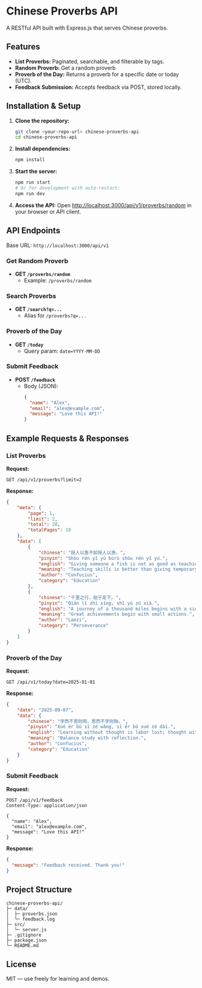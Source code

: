 # Chinese Proverbs API

A RESTful API built with Express.js that serves Chinese proverbs.

## Features

- **List Proverbs:** Paginated, searchable, and filterable by tags.
- **Random Proverb:** Get a random proverb
- **Proverb of the Day:** Returns a proverb for a specific date or today (UTC).
- **Feedback Submission:** Accepts feedback via POST, stored locally.

## Installation & Setup

1. **Clone the repository:**
   ```bash
   git clone <your-repo-url> chinese-proverbs-api
   cd chinese-proverbs-api
   ```

2. **Install dependencies:**
   ```bash
   npm install
   ```

3. **Start the server:**
   ```bash
   npm run start
   # Or for development with auto-restart:
   npm run dev
   ```

4. **Access the API:**
   Open [http://localhost:3000/api/v1/proverbs/random](http://localhost:3000/api/v1/proverbs/random) in your browser or API client.

## API Endpoints

Base URL: `http://localhost:3000/api/v1`

### Get Random Proverb

- **GET `/proverbs/random`**
  - Example: `/proverbs/random`

### Search Proverbs

- **GET `/search?q=...`**
  - Alias for `/proverbs?q=...`

### Proverb of the Day

- **GET `/today`**
  - Query param: `date=YYYY-MM-DD` 

### Submit Feedback

- **POST `/feedback`**
  - Body (JSON):
    ```json
    {
      "name": "Alex",
      "email": "alex@example.com",
      "message": "Love this API!"
    }
    ```

## Example Requests & Responses

### List Proverbs

**Request:**
```
GET /api/v1/proverbs?limit=2
```

**Response:**
```json
{
    "meta": {
        "page": 1,
        "limit": 2,
        "total": 20,
        "totalPages": 10
    },
    "data": [
        {
            "chinese": "授人以鱼不如授人以渔。",
            "pinyin": "Shòu rén yǐ yú bùrú shòu rén yǐ yú.",
            "english": "Giving someone a fish is not as good as teaching them to fish.",
            "meaning": "Teaching skills is better than giving temporary help.",
            "author": "Confucius",
            "category": "Education"
        },
        {
            "chinese": "千里之行，始于足下。",
            "pinyin": "Qiān lǐ zhī xíng, shǐ yú zú xià.",
            "english": "A journey of a thousand miles begins with a single step.",
            "meaning": "Great achievements begin with small actions.",
            "author": "Laozi",
            "category": "Perseverance"
        }
    ]
}
```

### Proverb of the Day

**Request:**
```
GET /api/v1/today?date=2025-01-01
```

**Response:**
```json
{
    "date": "2025-09-07",
    "data": {
        "chinese": "学而不思则罔，思而不学则殆。",
        "pinyin": "Xué ér bù sī zé wǎng, sī ér bù xué zé dài.",
        "english": "Learning without thought is labor lost; thought without learning is perilous.",
        "meaning": "Balance study with reflection.",
        "author": "Confucius",
        "category": "Education"
    }
}
```

### Submit Feedback

**Request:**
```
POST /api/v1/feedback
Content-Type: application/json

{
  "name": "Alex",
  "email": "alex@example.com",
  "message": "Love this API!"
}
```

**Response:**
```json
{
  "message": "Feedback received. Thank you!"
}
```

## Project Structure

```text
chinese-proverbs-api/
├─ data/
│  ├─ proverbs.json
│  └─ feedback.log
├─ src/
│  └─ server.js
├─ .gitignore
├─ package.json
└─ README.md
```

## License

MIT — use freely for learning and demos.
